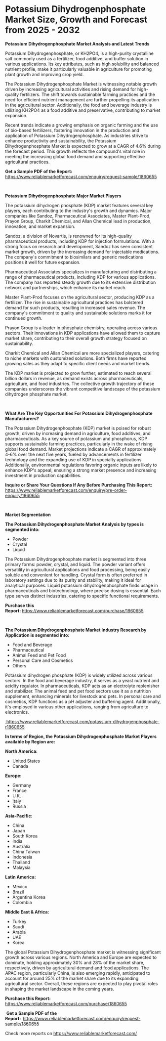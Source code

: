 <p><h1>Potassium Dihydrogenphosphate Market Size, Growth and Forecast from 2025 - 2032</h1></p><p><strong>Potassium Dihydrogenphosphate Market Analysis and Latest Trends</strong></p>
<p><p>Potassium Dihydrogenphosphate, or KH2PO4, is a high-purity crystalline salt commonly used as a fertilizer, food additive, and buffer solution in various applications. Its key attributes, such as high solubility and balanced nutrient profile, make it particularly valuable in agriculture for promoting plant growth and improving crop yield. </p><p>The Potassium Dihydrogenphosphate Market is witnessing notable growth driven by increasing agricultural activities and rising demand for high-quality fertilizers. The shift towards sustainable farming practices and the need for efficient nutrient management are further propelling its application in the agricultural sector. Additionally, the food and beverage industry is utilizing KH2PO4 as a food additive and preservative, contributing to market expansion.</p><p>Recent trends indicate a growing emphasis on organic farming and the use of bio-based fertilizers, fostering innovation in the production and application of Potassium Dihydrogenphosphate. As industries strive to enhance productivity and sustainability, the Potassium Dihydrogenphosphate Market is expected to grow at a CAGR of 4.6% during the forecast period. This growth reflects the compound's vital role in meeting the increasing global food demand and supporting effective agricultural practices.</p></p>
<p><strong>Get a Sample PDF of the Report:&nbsp;</strong> <a href="https://www.reliablemarketforecast.com/enquiry/request-sample/1860655?utm_campaign=3182&utm_medium=2&utm_source=Github&utm_content=ia&utm_term=02042025&utm_id=potassium-dihydrogenphosphate">https://www.reliablemarketforecast.com/enquiry/request-sample/1860655</a></p>
<p>&nbsp;</p>
<p><strong>Potassium Dihydrogenphosphate Major Market Players</strong></p>
<p><p>The potassium dihydrogen phosphate (KDP) market features several key players, each contributing to the industry's growth and dynamics. Major companies like Sandoz, Pharmaceutical Associates, Master Plant-Prod, Prayon Group, Charkit Chemical, and Allan Chemical lead in production, innovation, and market expansion.</p><p>Sandoz, a division of Novartis, is renowned for its high-quality pharmaceutical products, including KDP for injection formulations. With a strong focus on research and development, Sandoz has seen consistent market growth, driven by the increasing demand for injectable medications. The company's commitment to biosimilars and generic medications positions it well for future expansion.</p><p>Pharmaceutical Associates specializes in manufacturing and distributing a range of pharmaceutical products, including KDP for various applications. The company has reported steady growth due to its extensive distribution network and partnerships, which enhance its market reach.</p><p>Master Plant-Prod focuses on the agricultural sector, producing KDP as a fertilizer. The rise in sustainable agricultural practices has bolstered demand for such products, resulting in increased sales revenue. The company's commitment to quality and sustainable solutions marks it for continued growth.</p><p>Prayon Group is a leader in phosphate chemistry, operating across various sectors. Their innovations in KDP applications have allowed them to capture market share, contributing to their overall growth strategy focused on sustainability.</p><p>Charkit Chemical and Allan Chemical are more specialized players, catering to niche markets with customized solutions. Both firms have reported growing sales as they adapt to specific client needs and market trends.</p><p>The KDP market is projected to grow further, estimated to reach several billion dollars in revenue, as demand exists across pharmaceuticals, agriculture, and food industries. The collective growth trajectory of these companies underscores the vibrant competitive landscape of the potassium dihydrogen phosphate market.</p></p>
<p>&nbsp;</p>
<p><strong>What Are The Key Opportunities For Potassium Dihydrogenphosphate Manufacturers?</strong></p>
<p><p>The Potassium Dihydrogenphosphate (KDP) market is poised for robust growth, driven by increasing demand in agriculture, food additives, and pharmaceuticals. As a key source of potassium and phosphorus, KDP supports sustainable farming practices, particularly in the wake of rising global food demand. Market projections indicate a CAGR of approximately 4-6% over the next five years, fueled by advancements in fertilizer technology and the expanding use of KDP in specialty applications. Additionally, environmental regulations favoring organic inputs are likely to enhance KDP's appeal, ensuring a strong market presence and increasing investment in production capabilities.</p></p>
<p><strong>Inquire or Share Your Questions If Any Before Purchasing This Report:</strong> <a href="https://www.reliablemarketforecast.com/enquiry/pre-order-enquiry/1860655?utm_campaign=3182&utm_medium=2&utm_source=Github&utm_content=ia&utm_term=02042025&utm_id=potassium-dihydrogenphosphate">https://www.reliablemarketforecast.com/enquiry/pre-order-enquiry/1860655</a></p>
<p>&nbsp;</p>
<p><strong>Market Segmentation</strong></p>
<p><strong>The Potassium Dihydrogenphosphate Market Analysis by types is segmented into:</strong></p>
<p><ul><li>Powder</li><li>Crystal</li><li>Liquid</li></ul></p>
<p><p>The Potassium Dihydrogenphosphate market is segmented into three primary forms: powder, crystal, and liquid. The powder variant offers versatility in agricultural applications and food processing, being easily soluble and convenient for handling. Crystal form is often preferred in laboratory settings due to its purity and stability, making it ideal for analytical purposes. Liquid potassium dihydrogenphosphate finds usage in pharmaceuticals and biotechnology, where precise dosing is essential. Each type serves distinct industries, catering to specific functional requirements.</p></p>
<p><strong>Purchase this Report:&nbsp;</strong><a href="https://www.reliablemarketforecast.com/purchase/1860655?utm_campaign=3182&utm_medium=2&utm_source=Github&utm_content=ia&utm_term=02042025&utm_id=potassium-dihydrogenphosphate">https://www.reliablemarketforecast.com/purchase/1860655</a></p>
<p>&nbsp;</p>
<p><strong>The Potassium Dihydrogenphosphate Market Industry Research by Application is segmented into:</strong></p>
<p><ul><li>Food and Beverage</li><li>Pharmaceutical</li><li>Animal Feed and Pet Food</li><li>Personal Care and Cosmetics</li><li>Others</li></ul></p>
<p><p>Potassium dihydrogen phosphate (KDP) is widely utilized across various sectors. In the food and beverage industry, it serves as a yeast nutrient and acidity regulator. In pharmaceuticals, KDP acts as an electrolyte replenisher and stabilizer. The animal feed and pet food sectors use it as a nutrition supplement, enhancing minerals for livestock and pets. In personal care and cosmetics, KDP functions as a pH adjuster and buffering agent. Additionally, it's employed in various other applications, ranging from agriculture to electronics.</p></p>
<p><a href="https://www.reliablemarketforecast.com/potassium-dihydrogenphosphate-r1860655?utm_campaign=3182&utm_medium=2&utm_source=Github&utm_content=ia&utm_term=02042025&utm_id=potassium-dihydrogenphosphate">&nbsp;https://www.reliablemarketforecast.com/potassium-dihydrogenphosphate-r1860655</a></p>
<p><strong>In terms of Region, the Potassium Dihydrogenphosphate Market Players available by Region are:</strong></p>
<p>
    <p> <strong> North America: </strong>
        <ul>
            <li>United States</li>
            <li>Canada</li>
        </ul>
        </p> 
    <p> <strong> Europe: </strong>
        <ul>
            <li>Germany</li>
            <li>France</li>
            <li>U.K.</li>
            <li>Italy</li>
            <li>Russia</li>
        </ul>
        </p> 
    <p> <strong> Asia-Pacific: </strong>
        <ul>
            <li>China</li>
            <li>Japan</li>
            <li>South Korea</li>
            <li>India</li>
            <li>Australia</li>
            <li>China Taiwan</li>
            <li>Indonesia</li>
            <li>Thailand</li>
            <li>Malaysia</li>
        </ul>
        </p> 
    <p> <strong> Latin America: </strong>
        <ul>
            <li>Mexico</li>
            <li>Brazil</li>
            <li>Argentina Korea</li>
            <li>Colombia</li>
        </ul>
        </p> 
    <p> <strong> Middle East & Africa: </strong>
        <ul>
            <li>Turkey</li>
            <li>Saudi</li>
            <li>Arabia</li>
            <li>UAE</li>
            <li>Korea</li>
        </ul>
    </p>
    </p>
<p><p>The global Potassium Dihydrogenphosphate market is witnessing significant growth across various regions. North America and Europe are expected to dominate, holding approximately 30% and 28% of the market share, respectively, driven by agricultural demand and food applications. The APAC region, particularly China, is also emerging rapidly, anticipated to account for around 25% of the market share due to its expanding agricultural sector. Overall, these regions are expected to play pivotal roles in shaping the market landscape in the coming years.</p></p>
<p><strong>Purchase this Report: </strong><a href="https://www.reliablemarketforecast.com/purchase/1860655?utm_campaign=3182&utm_medium=2&utm_source=Github&utm_content=ia&utm_term=02042025&utm_id=potassium-dihydrogenphosphate">https://www.reliablemarketforecast.com/purchase/1860655</a></p>
<p>&nbsp;<strong>Get a Sample PDF of the Report:&nbsp;&nbsp;</strong><a href="https://www.reliablemarketforecast.com/enquiry/request-sample/1860655?utm_campaign=3182&utm_medium=2&utm_source=Github&utm_content=ia&utm_term=02042025&utm_id=potassium-dihydrogenphosphate">https://www.reliablemarketforecast.com/enquiry/request-sample/1860655</a></p>
<p><strong></strong></p>
<p>Check more reports on <a href="https://www.reliablemarketforecast.com/?utm_campaign=3182&utm_medium=2&utm_source=Github&utm_content=ia&utm_term=02042025&utm_id=potassium-dihydrogenphosphate">https://www.reliablemarketforecast.com/</a></p>